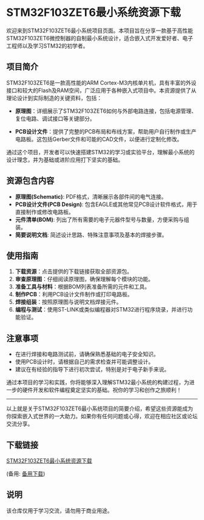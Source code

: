 # STM32F103ZET6最小系统资源下载

欢迎来到STM32F103ZET6最小系统项目页面。本项目旨在分享一款基于高性能STM32F103ZET6微控制器的自制最小系统设计，适合嵌入式开发爱好者、电子工程师以及学习STM32的初学者。

## 项目简介

STM32F103ZET6是一款高性能的ARM Cortex-M3内核单片机，具有丰富的外设接口和较大的Flash及RAM空间，广泛应用于各种嵌入式项目中。本资源提供了从理论设计到实际制造的关键资料，包括：

- **原理图**：详细展示了STM32F103ZET6如何与外部电路连接，包括电源管理、复位电路、调试接口等关键部分。
  
- **PCB设计文件**：提供了完整的PCB布局和布线方案，帮助用户自行制作或生产电路板。这包括Gerber文件和可能的CAD文件，以便进行定制化修改。

通过这个项目，开发者可以快速搭建STM32的学习或实验平台，理解最小系统的设计理念，并为基础或进阶应用打下坚实的基础。

## 资源包含内容

- **原理图(Schematic)**: PDF格式，清晰展示各部件间的电气连接。
- **PCB设计文件(PCB Design)**: 包含EAGLE或其他常见PCB设计软件格式，用于直接制作或修改电路板。
- **元件清单(BOM)**: 列出了所有需要的电子元器件型号与数量，方便采购与组装。
- **简要说明文档**: 简述设计思路、特殊注意事项及基本的焊接步骤。

## 使用指南

1. **下载资源**：点击提供的下载链接获取全部资源包。
2. **审查原理图**：仔细阅读原理图，确保理解每个模块的功能。
3. **准备工具与材料**：根据BOM列表准备所需的元件和工具。
4. **制作PCB**：利用PCB设计文件制作或打印电路板。
5. **焊接组装**：按照原理图与说明文档焊接元件。
6. **编程与测试**：使用ST-LINK或类似编程器对STM32进行程序烧录，并进行功能验证。

## 注意事项

- 在进行焊接和电路测试前，请确保熟悉基础的电子安全知识。
- 使用PCB设计时，请根据自己的需求检查并可能调整设计。
- 建议在有经验的指导下进行初次尝试，特别是对于电子新手来说。

通过本项目的学习和实践，你将能够深入理解STM32最小系统的构建过程，为进一步的硬件开发和软件编程奠定坚实的基础。祝你的学习和创作之旅顺利！

---

以上就是关于STM32F103ZET6最小系统项目的简要介绍，希望这些资源能成为你探索嵌入式世界的一大助力。如果你有任何问题或心得，欢迎在相应社区或论坛交流分享。

## 下载链接
[STM32F103ZET6最小系统资源下载](https://pan.quark.cn/s/0fbf9c6c0838) 

(备用: [备用下载](https://pan.baidu.com/s/1KQY6GnDe_A7oFbsMM5vsSg?pwd=1234))

## 说明

该仓库仅用于学习交流，请勿用于商业用途。
